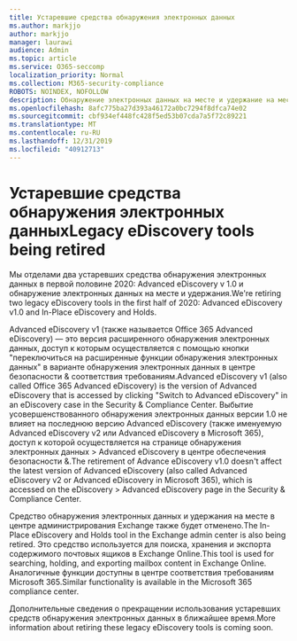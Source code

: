 ```yaml
---
title: Устаревшие средства обнаружения электронных данных
ms.author: markjjo
author: markjjo
manager: laurawi
audience: Admin
ms.topic: article
ms.service: O365-seccomp
localization_priority: Normal
ms.collection: M365-security-compliance
ROBOTS: NOINDEX, NOFOLLOW
description: Обнаружение электронных данных на месте и удержание на месте (и соответствующие командлеты PowerShell) в Exchange Online будут отменены в первой половине 2020. Office 365 Advanced eDiscovery v1 также отменяется в рамках одного и того же времени.
ms.openlocfilehash: 8afc775ba27d393a46172a0bc7294f8dfca74e02
ms.sourcegitcommit: cbf934ef448fc428f5ed53b07cda7a5f72c89221
ms.translationtype: MT
ms.contentlocale: ru-RU
ms.lasthandoff: 12/31/2019
ms.locfileid: "40912713"
---
```

# <a name="legacy-ediscovery-tools-being-retired"></a><span data-ttu-id="25fa6-104">Устаревшие средства обнаружения электронных данных</span><span class="sxs-lookup"><span data-stu-id="25fa6-104">Legacy eDiscovery tools being retired</span></span>

<span data-ttu-id="25fa6-105">Мы отделами два устаревших средства обнаружения электронных данных в первой половине 2020: Advanced eDiscovery v 1.0 и обнаружение электронных данных на месте и удержания.</span><span class="sxs-lookup"><span data-stu-id="25fa6-105">We're retiring two legacy eDiscovery tools in the first half of 2020: Advanced eDiscovery v1.0 and In-Place eDiscovery and Holds.</span></span>

<span data-ttu-id="25fa6-106">Advanced eDiscovery v1 (также называется Office 365 Advanced eDiscovery) — это версия расширенного обнаружения электронных данных, доступ к которым осуществляется с помощью кнопки "переключиться на расширенные функции обнаружения электронных данных" в варианте обнаружения электронных данных в центре безопасности & соответствия требованиям.</span><span class="sxs-lookup"><span data-stu-id="25fa6-106">Advanced eDiscovery v1 (also called Office 365 Advanced eDiscovery) is the version of Advanced eDiscovery that is accessed by clicking "Switch to Advanced eDiscovery" in an eDiscovery case in the Security & Compliance Center.</span></span>  <span data-ttu-id="25fa6-107">Выбытие усовершенствованного обнаружения электронных данных версии 1.0 не влияет на последнюю версию Advanced eDiscovery (также именуемую Advanced eDiscovery v2 или Advanced eDiscovery в Microsoft 365), доступ к которой осуществляется на странице обнаружения электронных данных > Advanced eDiscovery в центре обеспечения безопасности &.</span><span class="sxs-lookup"><span data-stu-id="25fa6-107">The retirement of Advance eDiscovery v1.0 doesn't affect the latest version of Advanced eDiscovery (also called Advanced eDiscovery v2 or Advanced eDiscovery in Microsoft 365), which is accessed on the eDiscovery > Advanced eDiscovery page in the Security & Compliance Center.</span></span>

<span data-ttu-id="25fa6-108">Средство обнаружения электронных данных и удержания на месте в центре администрирования Exchange также будет отменено.</span><span class="sxs-lookup"><span data-stu-id="25fa6-108">The In-Place eDiscovery and Holds tool in the Exchange admin center is also being retired.</span></span> <span data-ttu-id="25fa6-109">Это средство используется для поиска, хранения и экспорта содержимого почтовых ящиков в Exchange Online.</span><span class="sxs-lookup"><span data-stu-id="25fa6-109">This tool is used for searching, holding, and exporting mailbox content in Exchange Online.</span></span> <span data-ttu-id="25fa6-110">Аналогичные функции доступны в центре соответствия требованиям Microsoft 365.</span><span class="sxs-lookup"><span data-stu-id="25fa6-110">Similar functionality is available in the Microsoft 365 compliance center.</span></span>

<span data-ttu-id="25fa6-111">Дополнительные сведения о прекращении использования устаревших средств обнаружения электронных данных в ближайшее время.</span><span class="sxs-lookup"><span data-stu-id="25fa6-111">More information about retiring these legacy eDiscovery tools is coming soon.</span></span>